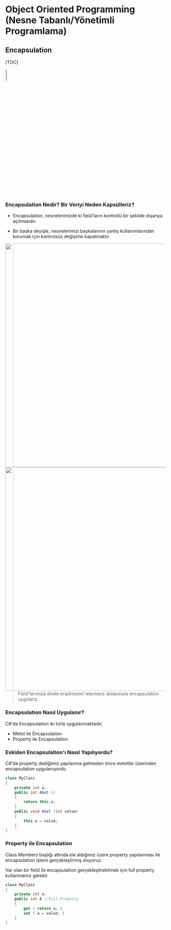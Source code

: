 # Object  Oriented Programming (Nesne Tabanlı/Yönetimli Programlama)

## Encapsulation

[TOC]

<img src = https://github.com/trukafatsum/CSharpNotlarim/blob/main/OOP/%C4%B0lgili%20Ders%20QR/08-QR.png width=10% alt="İlgili Video İçeriği QR" />

### Encapsulation Nedir? Bir Veriyi Neden Kapsülleriz?

* Encapsulation, nesnelerimizde ki field'ların kontrollü bir şekilde dışarıya açılmasıdır.

* Bir başka deyişle, nesnelerimizi başkalarının yanlış kullanımlarından korumak için kontrolsüz değişime kapatmaktır.

<img src=https://i.imgur.com/i2BGM3V.png width=700, align=left />

<img src=https://i.imgur.com/R4frORb.png width=700, align=left />

> Field'larımıza direkt erişilmesini istemeyiz dolayısıyla encapsulation uygularız.



### Encapsulation Nasıl Uygulanır?

C#'da Encapsulation iki türlü uygulanmaktadır;

* Metot ile Encapsulation
* Property ile Encapsulation



### Eskiden Encapsulation'ı Nasıl Yapılıyordu?

C#'da property dediğimiz yapılanma gelmeden önce metotlar üzerinden encapsulation uygulanıyordu.

```csharp
class MyClass
{
    private int a;
    public int AGet ()
    {
        return this.a;
    }
    public void ASet (int value)
    {
        this.a = value;
    }
}
```



### Property ile Encapsulation

Class Members başlığı altında ele aldığımız üzere property yapılanması ile encapsulation işlemi gerçekleştirmiş oluyoruz.

Var olan bir field ile encapsulation gerçekleştirebilmek için full property kullanmamız gerekir.

```csharp
class MyClass
{
    private int a;
    public int A //Full Property
    {
        get { return a; }
        set { a = value; }
    }
}
```

